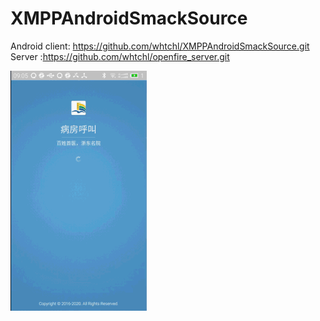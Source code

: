 # XMPPAndroidSmackSource


Android client: https://github.com/whtchl/XMPPAndroidSmackSource.git
Server :https://github.com/whtchl/openfire_server.git

<img src="https://raw.githubusercontent.com/whtchl/XMPPAndroidSmackSource/master/art/patientcall1.gif"/>